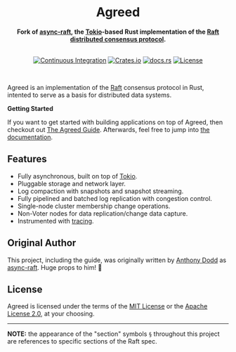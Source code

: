 <h1 align="center">Agreed</h1>
<div align="center">
    <strong>
        Fork of <a href="https://github.com/async-raft/async-raft">async-raft</a>, the <a href="https://tokio.rs/">Tokio</a>-based Rust implementation of the <a href="https://raft.github.io/">Raft distributed consensus protocol</a>.
    </strong>
</div>
<br/>
<div align="center">

[![Continuous Integration](https://github.com/nlv8/agreed/actions/workflows/continuous-integration.yaml/badge.svg)](https://github.com/nlv8/agreed/actions/workflows/continuous-integration.yaml)
[![Crates.io](https://img.shields.io/crates/v/agreed.svg)](https://crates.io/crates/agreed)
[![docs.rs](https://docs.rs/agreed/badge.svg)](https://docs.rs/agreed)
[![License](https://img.shields.io/badge/license-MIT%2FApache--2.0-blue)](LICENSE-MIT)

</div>
<br/>

Agreed is an implementation of the [Raft](https://raft.github.io) consensus protocol in Rust, intented to serve as a basis for distributed data systems.

**Getting Started**

If you want to get started with building applications on top of Agreed, then checkout out [The Agreed Guide](https://nlv8.github.io/agreed). Afterwards, feel free to jump into [the documentation](https://docs.rs/agreed/latest/agreed/).

## Features

  * Fully asynchronous, built on top of [Tokio](https://tokio.rs/).
  * Pluggable storage and network layer.
  * Log compaction with snapshots and snapshot streaming.
  * Fully pipelined and batched log replication with congestion control.
  * Single-node cluster membership change operations.
  * Non-Voter nodes for data replication/change data capture.
  * Instrumented with [tracing](https://docs.rs/tracing/).

## Original Author

This project, including the guide, was originally written by [Anthony Dodd](https://github.com/thedodd) as [async-raft](https://github.com/async-raft/async-raft). Huge props to him! :rocket:

## License

Agreed is licensed under the terms of the [MIT License](LICENSE-MIT) or the [Apache License 2.0](LICENSE-APACHE), at your choosing.

----

**NOTE:** the appearance of the "section" symbols `§` throughout this project are references to specific sections of the Raft spec.
